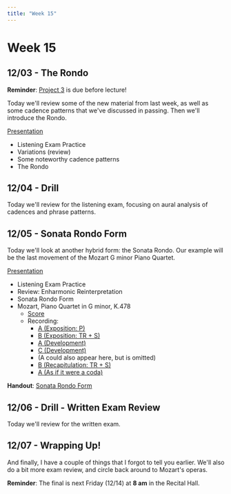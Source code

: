 ```yaml
---
title: "Week 15"
---
```


# Week 15

## 12/03 - The Rondo

**Reminder**: [Project 3](Project-3.pdf) is due before lecture!

Today we'll review some of the new material from last week, as
well as some cadence patterns that we've discussed in passing.
Then we'll introduce the Rondo.

[Presentation](https://docs.google.com/presentation/d/1Ie9U3QxO365J8KGoMbheNAZMgFZd4buiJoMEZCltnqM/edit?usp=sharing)

* Listening Exam Practice
* Variations (review)
* Some noteworthy cadence patterns
* The Rondo

## 12/04 - Drill

Today we'll review for the listening exam, focusing on aural
analysis of cadences and phrase patterns.

## 12/05 - Sonata Rondo Form

Today we'll look at another hybrid form: the Sonata Rondo.
Our example will be the last movement of the Mozart G minor
Piano Quartet.

[Presentation](https://docs.google.com/presentation/d/19zQ8CKyAcYNei29bkOfEL7014sHafosxJ_5IWocwCbw/edit?usp=sharing)

* Listening Exam Practice
* Review: Enharmonic Reinterpretation
* Sonata Rondo Form
* Mozart, Piano Quartet in G minor, K.478
  * [Score](http://ks.imslp.net/files/imglnks/usimg/7/75/IMSLP478563-PMLP112890-Mozart,_Wofgang_Amadeus-NMA_08_22_1_01_KV_478_scan.pdf)
  * Recording:
    * [A (Exposition: P)](https://www.youtube.com/watch?v=FpK1tjbeeA0&t=1050s)
    * [B (Exposition: TR + S)](https://youtu.be/FpK1tjbeeA0?t=1103)
    * [A (Development)](https://youtu.be/FpK1tjbeeA0?t=1225)
    * [C (Development)](https://youtu.be/FpK1tjbeeA0?t=1266)
    * (A could also appear here, but is omitted)
    * [B (Recapitulation: TR + S)](https://youtu.be/FpK1tjbeeA0?t=1335)
    * [A (As if it were a coda)](https://youtu.be/FpK1tjbeeA0?t=1457)

**Handout**: [Sonata Rondo Form](handout-sonata-rondo.pdf)

## 12/06 - Drill - Written Exam Review

Today we'll review for the written exam.

## 12/07 - Wrapping Up!

And finally, I have a couple of things that I forgot to tell you
earlier. We'll also do a bit more exam review, and circle back around
to Mozart's operas.

**Reminder**: The final is next Friday (12/14) at **8 am** in the Recital Hall.
